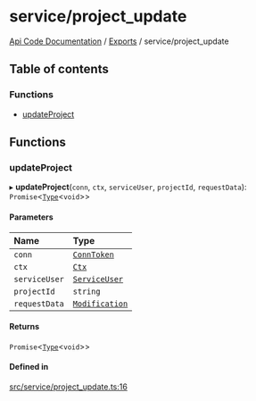 # service/project\_update
 
[Api Code Documentation](../README.md) / [Exports](../modules.md) / service/project\_update

## Table of contents

### Functions

- [updateProject](service_project_update.md#updateproject)

## Functions

### updateProject

▸ **updateProject**(`conn`, `ctx`, `serviceUser`, `projectId`, `requestData`): `Promise`\<[`Type`](result.md#type)\<`void`\>\>

#### Parameters

| Name | Type |
| :------ | :------ |
| `conn` | [`ConnToken`](service_conn.md#conntoken) |
| `ctx` | [`Ctx`](../interfaces/lib_ctx.Ctx.md) |
| `serviceUser` | [`ServiceUser`](../interfaces/service_domain_organization_service_user.ServiceUser.md) |
| `projectId` | `string` |
| `requestData` | [`Modification`](../interfaces/service_domain_workflow_project_updated.Modification.md) |

#### Returns

`Promise`\<[`Type`](result.md#type)\<`void`\>\>

#### Defined in

[src/service/project_update.ts:16](https://github.com/openkfw/TruBudget/blob/086d599/api/src/service/project_update.ts#L16)
